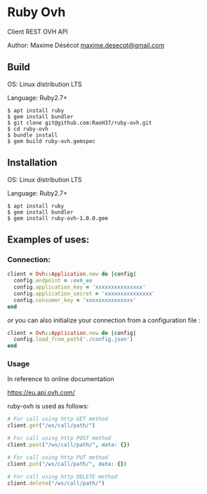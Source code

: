 # Ruby Ovh

Client REST OVH API

Author: Maxime Désécot <maxime.desecot@gmail.com>

## Build

OS: Linux distribution LTS

Language: Ruby2.7+

```
$ apt install ruby
$ gem install bundler
$ git clone git@github.com:RaoH37/ruby-ovh.git
$ cd ruby-ovh
$ bundle install
$ gem build ruby-ovh.gemspec
```

## Installation

OS: Linux distribution LTS

Language: Ruby2.7+

```
$ apt install ruby
$ gem install bundler
$ gem install ruby-ovh-1.0.0.gem
```

## Examples of uses:

### Connection:

```ruby
client = Ovh::Application.new do |config|
  config.endpoint = :ovh_eu
  config.application_key = 'xxxxxxxxxxxxxxx'
  config.application_secret = 'xxxxxxxxxxxxxxx'
  config.consumer_key = 'xxxxxxxxxxxxxxx'
end
````
or you can also initialize your connection from a configuration file :
```ruby
client = Ovh::Application.new do |config|
  config.load_from_path('./config.json')
end
````

### Usage

In reference to online documentation

https://eu.api.ovh.com/

ruby-ovh is used as follows:

```ruby
# For call using http GET method
client.get("/ws/call/path/")

# For call using http POST method
client.post("/ws/call/path/", data: {})

# For call using http PUT method
client.put("/ws/call/path/", data: {})

# For call using http DELETE method
client.delete("/ws/call/path/")
````
